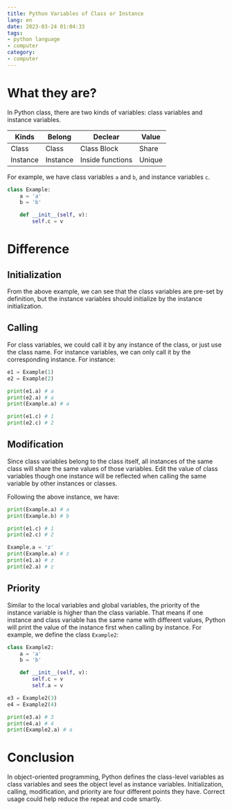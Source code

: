 ```yaml
---
title: Python Variables of Class or Instance
lang: en
date: 2023-03-24 01:04:33
tags:
- python language
- computer
category:
- computer
---
```


# What they are?

In Python class, there are two kinds of variables: class variables and instance variables. 

| Kinds | Belong | Declear | Value |
| --- | --- | --- | --- |
| Class | Class | Class Block | Share |
| Instance | Instance | Inside functions | Unique |

For example, we have class variables `a` and `b`, and instance variables `c`.

```python
class Example:
    a = 'a'
    b = 'b'

    def __init__(self, v):
        self.c = v
```

# Difference

## Initialization

From the above example, we can see that the class variables are pre-set by definition, but the instance variables should initialize by the instance initialization.

## Calling

For class variables, we could call it by any instance of the class, or just use the class name. For instance variables, we can only call it by the corresponding instance. For instance:

```python
e1 = Example(1)
e2 = Example(2)

print(e1.a) # a
print(e2.a) # a
print(Example.a) # a

print(e1.c) # 1
print(e2.c) # 2
```

## Modification

Since class variables belong to the class itself, all instances of the same class will share the same values of those variables. Edit the value of class variables though one instance will be reflected when calling the same variable by other instances or classes.

Following the above instance, we have:

```python
print(Example.a) # a
print(Example.b) # b

print(e1.c) # 1
print(e2.c) # 2

Example.a = 'z'
print(Example.a) # z
print(e1.a) # z
print(e2.a) # z
```

## Priority

Similar to the local variables and global variables, the priority of the instance variable is higher than the class variable. That means if one instance and class variable has the same name with different values, Python will print the value of the instance first when calling by instance. For example, we define the class `Example2`:

```python
class Example2:
    a = 'a'
    b = 'b'

    def __init__(self, v):
        self.c = v
        self.a = v

e3 = Example2(3)
e4 = Example2(4)

print(e3.a) # 3
print(e4.a) # 4
print(Example2.a) # a
```

# Conclusion

In object-oriented programming, Python defines the class-level variables as class variables and sees the object level as instance variables. Initialization, calling, modification, and priority are four different points they have. Correct usage could help reduce the repeat and code smartly.
